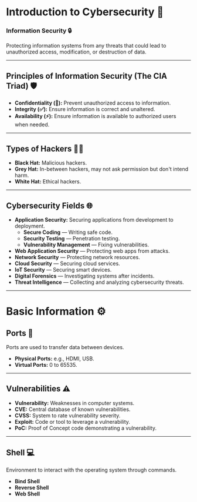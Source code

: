 # Introduction to Cybersecurity 🚀

### Information Security 🔒
Protecting information systems from any threats that could lead to unauthorized access, modification, or destruction of data.

---

## Principles of Information Security (The CIA Triad) 🛡️
- **Confidentiality (🔐):** Prevent unauthorized access to information.  
- **Integrity (✅):** Ensure information is correct and unaltered.  
- **Availability (⚡):** Ensure information is available to authorized users when needed.


---

## Types of Hackers 👨‍💻
- **Black Hat:** Malicious hackers.  
- **Grey Hat:** In-between hackers, may not ask permission but don't intend harm.  
- **White Hat:** Ethical hackers.

---

## Cybersecurity Fields 🌐
- **Application Security:** Securing applications from development to deployment.
  - **Secure Coding** — Writing safe code.  
  - **Security Testing** — Penetration testing.  
  - **Vulnerability Management** — Fixing vulnerabilities.
- **Web Application Security** — Protecting web apps from attacks.  
- **Network Security** — Protecting network resources.  
- **Cloud Security** — Securing cloud services.  
- **IoT Security** — Securing smart devices.  
- **Digital Forensics** — Investigating systems after incidents.  
- **Threat Intelligence** — Collecting and analyzing cybersecurity threats.

---

# Basic Information ⚙️

## Ports 🔌
Ports are used to transfer data between devices.

- **Physical Ports:** e.g., HDMI, USB.  
- **Virtual Ports:** 0 to 65535.

---

## Vulnerabilities ⚠️
- **Vulnerability:** Weaknesses in computer systems.  
- **CVE:** Central database of known vulnerabilities.  
- **CVSS:** System to rate vulnerability severity.  
- **Exploit:** Code or tool to leverage a vulnerability.  
- **PoC:** Proof of Concept code demonstrating a vulnerability.

---

## Shell 💻
Environment to interact with the operating system through commands.

- **Bind Shell**  
- **Reverse Shell**  
- **Web Shell**

